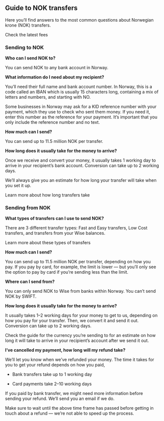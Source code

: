 ## Guide to NOK transfers  
Here you’ll find answers to the most common questions about Norwegian krone (NOK) transfers. 

Check the latest fees

### Sending to NOK

 **Who can I send NOK to?**

You can send NOK to any bank account in Norway.

 **What information do I need about my recipient?**

You’ll need their full name and bank account number. In Norway, this is a code called an IBAN which is usually 15 characters long, containing a mix of letters and numbers, and starting with NO.

Some businesses in Norway may ask for a KID reference number with your payment, which they use to check who sent them money. If you need it, enter this number as the reference for your payment. It’s important that you only include the reference number and no text. 

**How much can I send?**

You can send up to 11.5 million NOK per transfer.

 **How long does it usually take for the money to arrive?**

Once we receive and convert your money, it usually takes 1 working day to arrive in your recipient’s bank account. Conversion can take up to 2 working days. 

We’ll always give you an estimate for how long your transfer will take when you set it up.

Learn more about how long transfers take

### Sending from NOK

 **What types of transfers can I use to send NOK?**

There are 3 different transfer types: Fast and Easy transfers, Low Cost transfers, and transfers from your Wise balances.

Learn more about these types of transfers

 **How much can I send?**

You can send up to 11.5 million NOK per transfer, depending on how you pay. If you pay by card, for example, the limit is lower — but you’ll only see the option to pay by card if you’re sending less than the limit.

 **Where can I send from?**

You can only send NOK to Wise from banks within Norway. You can’t send NOK by SWIFT. 

**How long does it usually take for the money to arrive?**

It usually takes 1–2 working days for your money to get to us, depending on how you pay for your transfer. Then, we convert it and send it out. Conversion can take up to 2 working days. 

Check the guide for the currency you’re sending to for an estimate on how long it will take to arrive in your recipient’s account after we send it out.

 **I’ve cancelled my payment, how long will my refund take?**

We’ll let you know when we’ve refunded your money. The time it takes for you to get your refund depends on how you paid, 

  * Bank transfers take up to 1 working day 

  * Card payments take 2–10 working days




If you paid by bank transfer, we might need more information before sending your refund. We’ll send you an email if we do.

Make sure to wait until the above time frame has passed before getting in touch about a refund — we’re not able to speed up the process.